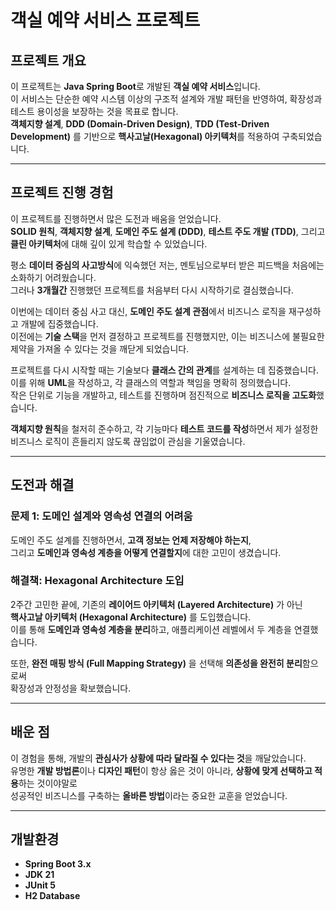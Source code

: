 # 객실 예약 서비스 프로젝트

## 프로젝트 개요

이 프로젝트는 **Java Spring Boot**로 개발된 **객실 예약 서비스**입니다.  
이 서비스는 단순한 예약 시스템 이상의 구조적 설계와 개발 패턴을 반영하여, 확장성과 테스트 용이성을 보장하는 것을 목표로 합니다.  
**객체지향 설계**, **DDD (Domain-Driven Design)**, **TDD (Test-Driven Development)** 를 기반으로 **핵사고날(Hexagonal) 아키텍처**를 적용하여 구축되었습니다.

---

## 프로젝트 진행 경험

이 프로젝트를 진행하면서 많은 도전과 배움을 얻었습니다.  
**SOLID 원칙**, **객체지향 설계**, **도메인 주도 설계 (DDD)**, **테스트 주도 개발 (TDD)**, 그리고 **클린 아키텍처**에 대해 깊이 있게 학습할 수 있었습니다.

평소 **데이터 중심의 사고방식**에 익숙했던 저는, 멘토님으로부터 받은 피드백을 처음에는 소화하기 어려웠습니다.  
그러나 **3개월간** 진행했던 프로젝트를 처음부터 다시 시작하기로 결심했습니다.

이번에는 데이터 중심 사고 대신, **도메인 주도 설계 관점**에서 비즈니스 로직을 재구성하고 개발에 집중했습니다.  
이전에는 **기술 스택**을 먼저 결정하고 프로젝트를 진행했지만, 이는 비즈니스에 불필요한 제약을 가져올 수 있다는 것을 깨닫게 되었습니다.

프로젝트를 다시 시작할 때는 기술보다 **클래스 간의 관계**를 설계하는 데 집중했습니다. 이를 위해 **UML**을 작성하고, 각 클래스의 역할과 책임을 명확히 정의했습니다.  
작은 단위로 기능을 개발하고, 테스트를 진행하며 점진적으로 **비즈니스 로직을 고도화**했습니다.

**객체지향 원칙**을 철저히 준수하고, 각 기능마다 **테스트 코드를 작성**하면서 제가 설정한 비즈니스 로직이 흔들리지 않도록 끊임없이 관심을 기울였습니다.

---

## 도전과 해결

### 문제 1: 도메인 설계와 영속성 연결의 어려움

도메인 주도 설계를 진행하면서, **고객 정보는 언제 저장해야 하는지**,  
그리고 **도메인과 영속성 계층을 어떻게 연결할지**에 대한 고민이 생겼습니다.

### 해결책: Hexagonal Architecture 도입

2주간 고민한 끝에, 기존의 **레이어드 아키텍처 (Layered Architecture)** 가 아닌  
**핵사고날 아키텍처 (Hexagonal Architecture)** 를 도입했습니다.  
이를 통해 **도메인과 영속성 계층을 분리**하고, 애플리케이션 레벨에서 두 계층을 연결했습니다.

또한, **완전 매핑 방식 (Full Mapping Strategy)** 을 선택해 **의존성을 완전히 분리**함으로써  
확장성과 안정성을 확보했습니다.

---

## 배운 점

이 경험을 통해, 개발의 **관심사가 상황에 따라 달라질 수 있다는 것**을 깨달았습니다.  
유명한 **개발 방법론**이나 **디자인 패턴**이 항상 옳은 것이 아니라, **상황에 맞게 선택하고 적용**하는 것이야말로  
성공적인 비즈니스를 구축하는 **올바른 방법**이라는 중요한 교훈을 얻었습니다.

---

## 개발환경

- **Spring Boot 3.x**
- **JDK 21**
- **JUnit 5**
- **H2 Database**

